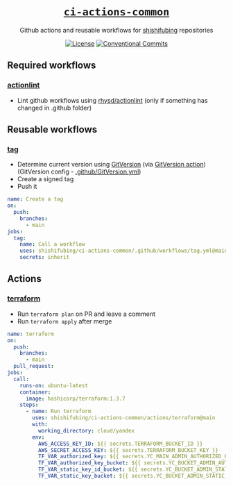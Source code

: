 <div align="center" markdown="1">

# [`ci-actions-common`][url-repo]

Github actions and reusable workflows for [shishifubing][url-owner] repositories

[![License][badge-license]][url-license]
[![Conventional Commits][badge-conventionalcommits]][url-conventionalcommits]

</div>

## Required workflows

### [actionlint]

- Lint github workflows using [rhysd/actionlint][url-actionlint]
  (only if something has changed in .github folder)

## Reusable workflows

### [tag]

- Determine current version using [GitVersion][url-gitversion] (via
  [GitVersion action][url-gitversion-action])
  (GitVersion config - [.github/GitVersion.yml])
- Create a signed tag
- Push it

```yml
name: Create a tag
on:
  push:
    branches:
      - main
jobs:
  tag:
    name: Call a workflow
    uses: shishifubing/ci-actions-common/.github/workflows/tag.yml@main
    secrets: inherit
```

## Actions

### [terraform]

- Run `terraform plan` on PR and leave a comment
- Run `terraform apply` after merge

```yml
name: terraform
on:
  push:
    branches:
      - main
  pull_request:
jobs:
  call:
    runs-on: ubuntu-latest
    container:
      image: hashicorp/terraform:1.3.7
    steps:
      - name: Run terraform
        uses: shishifubing/ci-actions-common/actions/terraform@main
        with:
          working_directory: cloud/yandex
        env:
          AWS_ACCESS_KEY_ID: ${{ secrets.TERRAFORM_BUCKET_ID }}
          AWS_SECRET_ACCESS_KEY: ${{ secrets.TERRAFORM_BUCKET_KEY }}
          TF_VAR_authorized_key: ${{ secrets.YC_MAIN_ADMIN_AUTHORIZED_KEY }}
          TF_VAR_authorized_key_bucket: ${{ secrets.YC_BUCKET_ADMIN_AUTHORIZED_KEY }}
          TF_VAR_static_key_id_bucket: ${{ secrets.YC_BUCKET_ADMIN_STATIC_KEY_ID }}
          TF_VAR_static_key_bucket: ${{ secrets.YC_BUCKET_ADMIN_STATIC_KEY }}
```

<!-- relative links -->

[terraform]: actions/terraform/action.yml
[tag]: .github/workflows/tag.yml
[actionlint]: .github/workflows/actionlint.yml
[.github/gitversion.yml]: .github/GitVersion.yml

<!-- project links -->

[url-license]: https://github.com/shishifubing/ci-actions-common/blob/main/LICENSE
[url-repo]: https://github.com/shishifubing/ci-actions-common

<!-- external links -->

[url-owner]: https://github.com/shishifubing
[url-conventionalcommits]: https://conventionalcommits.org
[url-gitversion-action]: https://github.com/GitTools/actions
[url-gitversion]: https://github.com/GitTools/GitVersion
[url-actionlint]: https://github.com/rhysd/actionlint

<!-- project badge links -->

[badge-license]: https://img.shields.io/github/license/shishifubing/ci-actions-common.svg?style=for-the-badge

<!-- other badge links -->

[badge-conventionalcommits]: https://img.shields.io/badge/Conventional%20Commits-1.0.0-%23FE5196?logo=conventionalcommits&logoColor=white&style=for-the-badge
